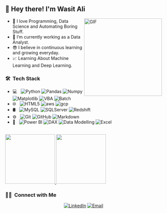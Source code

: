 <h2> 👋 Hey there! I'm Wasit Ali</h2>

<img height="250em" align="right" alt="GIF" src="https://i.pinimg.com/originals/e4/26/70/e426702edf874b181aced1e2fa5c6cde.gif" />


- 👀 I love Programming, Data Science and Automating Boring Stuff.
- 🌱 I’m currently working as a Data Analyst.
- 😎 I believe in continuous learning and growing everyday.
- 📈 Learning About Machine Learning and Deep Learning.

<h3> 🛠 &nbsp;Tech Stack</h3>

- 💻 &nbsp;
  ![Python](https://img.shields.io/badge/-Python-black?style=flat&logo=python&logoColor=white)
  ![Pandas](https://img.shields.io/badge/-Pandas-150458?style=flat&logo=Pandas)
  ![Numpy](https://img.shields.io/badge/-Numpy-lightgray?style=flat&logo=Numpy&logoColor=white)
  ![Matplotlib](https://img.shields.io/badge/-Matplotlib-black?style=flat&logo=Matplotlib&logoColor=white)
  ![VBA](https://img.shields.io/badge/-Vba-333333?style=flat&logo=vba)
  ![Batch](https://img.shields.io/badge/-Batch%20Script-333333?style=flat&logo=cmd&logoColor=00599C)
- 🌐 &nbsp;
  ![HTML5](https://img.shields.io/badge/-HTML5-E34F26?style=flat&logo=html5&logoColor=white)
  ![aws](https://img.shields.io/badge/-Amazon%20S3%20Bucket-FFA611?style=flat&logo=amazon-aws&logoColor=white)
  ![gcp](https://img.shields.io/badge/-Google%20Cloud%20Platform-4285F4?style=flat&logo=google%20cloud&logoColor=white)
- 🛢 &nbsp;
  ![MySQL](https://img.shields.io/badge/-MySQL-333333?style=flat&logo=mysql)
  ![SQLServer](https://img.shields.io/badge/-SQL%20Server-333333?style=flat&logo=sql)
  ![Redshift](https://img.shields.io/badge/-AWS%20Redshift-333333?style=flat&logo=amazon)
- ⚙️ &nbsp;
  ![Git](https://img.shields.io/badge/-Git-F1502F?style=flat&logo=git&logoColor=FFFFFF)
  ![GitHub](https://img.shields.io/badge/-GitHub-333333?style=flat&logo=github)
  ![Markdown](https://img.shields.io/badge/-Markdown-333333?style=flat&logo=markdown)
- 🔧 &nbsp;
  ![Power BI](https://img.shields.io/badge/-Power%20BI-333333?style=flat&logo=powerbi&logoColor=yellow)
  ![DAX](https://img.shields.io/badge/-DAX-333333?style=flat&logo=dax)
  ![Data Modelling](https://img.shields.io/badge/-Data%20Modelling-333333?style=flat&logo=database-ide&logoColor=2C2255)
  ![Excel](https://img.shields.io/badge/-Advance%20Excel-333333?style=flat&logo=microsoft-excel&logoColor=brightgreen)

<br/>

<a href="https://github.com/wasitali7364">
  <img height="160em" src="https://github-readme-stats.vercel.app/api?username=wasitali7364&hide=prs,issues,contribs&count_private=false&theme=radical&show_icons=true&card_width=300px" />
  <img height="160em" src="https://github-readme-stats.vercel.app/api/top-langs/?username=wasitali7364&hide=&theme=blueberry&layout=compact" />
</a>

<br/>

<h3> 🤝🏻 &nbsp;Connect with Me </h3>

<p align="center">
<a href="https://www.linkedin.com/in/md-wasit-ali-nayyar/"><img alt="LinkedIn" src="https://img.shields.io/badge/LinkedIn-Wasit%20Ali-blue?style=flat-square&logo=linkedin"></a>
<a href="mailto:wasitali7364@yahoo.com"><img alt="Email" src="https://img.shields.io/badge/Email-wasitali7364@yahoo.com-blue?style=flat-square&logo=yahoo"></a>
</p>
<!---
wasitali7364/wasitali7364 is a ✨ special ✨ repository because its `README.md` (this file) appears on your GitHub profile.
You can click the Preview link to take a look at your changes.
--->
